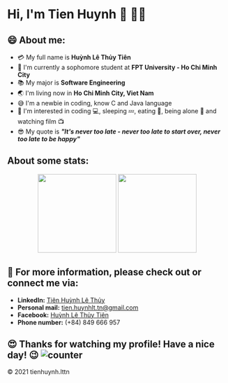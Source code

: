 # **Hi, I'm Tien Huynh :wave: :man_technologist:**

## :smile: About me:

- :credit_card: My full name is **Huỳnh Lê Thủy Tiên**
- :school: I'm currently a sophomore student at **FPT University - Ho Chi Minh City**
- :books: My major is **Software Engineering**
- :earth_asia: I'm living now in **Ho Chi Minh City, Viet Nam**
- :sweat_smile: I'm a newbie in coding, know C and Java language
- :monocle_face: I'm interested in coding :computer:, sleeping :zzz:, eating :cut_of_meat:, being alone :zany_face: and watching film :tv:
- :sunglasses: My quote is ***"It's never too late - never too late to start over, never too late to be happy"***

## About some stats:
<div align="center">
  <img height="180em" src="https://github-readme-stats.vercel.app/api/top-langs?username=tienhuynh-tn&layout=compact&theme=chartreuse-dark alt="tienhuynh-tn"/>
  <img height="180em" src="https://github-readme-stats.vercel.app/api?username=tienhuynh-tn&show_icons=true&theme=chartreuse-dark alt="tienhuynh-tn"/>
</div>

## :postbox: For more information, please check out or connect me via:
  - **LinkedIn:** [Tiên Huỳnh Lê Thủy](https://www.linkedin.com/in/tienhuynhlttn/)
  - **Personal mail:** tien.huynhlt.tn@gmail.com
  - **Facebook:** [Huỳnh Lê Thủy Tiên](https://www.facebook.com/tien.huynhlethuy.tn)
  - **Phone number:** (+84) 849 666 957

## :heart_eyes: Thanks for watching my profile! Have a nice day! :wink: ![counter](https://enemo786q3svfle.m.pipedream.net)

&copy; 2021 tienhuynh.lttn
